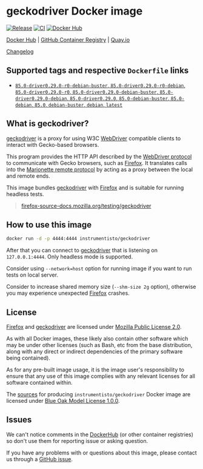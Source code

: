 geckodriver Docker image
========================

[![Release](https://img.shields.io/github/v/release/instrumentisto/geckodriver-docker-image "Release")](https://github.com/instrumentisto/geckodriver-docker-image/releases)
[![CI](https://github.com/instrumentisto/geckodriver-docker-image/workflows/CI/badge.svg?branch=master "CI")](https://github.com/instrumentisto/geckodriver-docker-image/actions?query=workflow%3ACI+branch%3Amaster)
[![Docker Hub](https://img.shields.io/docker/pulls/instrumentisto/geckodriver?label=Docker%20Hub%20pulls "Docker Hub pulls")](https://hub.docker.com/r/instrumentisto/geckodriver)

[Docker Hub](https://hub.docker.com/r/instrumentisto/geckodriver)
| [GitHub Container Registry](https://github.com/orgs/instrumentisto/packages/container/package/geckodriver)
| [Quay.io](https://quay.io/repository/instrumentisto/geckodriver)

[Changelog](https://github.com/instrumentisto/geckodriver-docker-image/blob/master/CHANGELOG.md)




## Supported tags and respective `Dockerfile` links

- [`85.0-driver0.29.0-r0-debian-buster`, `85.0-driver0.29.0-r0-debian`, `85.0-driver0.29.0-r0`, `85.0-driver0.29.0-debian-buster`, `85.0-driver0.29.0-debian`, `85.0-driver0.29.0`, `85.0-debian-buster`, `85.0-debian`, `85.0`, `debian-buster`, `debian`, `latest`][101]




## What is geckodriver?

[geckodriver] is a proxy for using W3C [WebDriver] compatible clients to interact with Gecko-based browsers.

This program provides the HTTP API described by the [WebDriver protocol] to communicate with Gecko browsers, such as [Firefox]. It translates calls into the [Marionette remote protocol] by acting as a proxy between the local and remote ends.

This image bundles [geckodriver] with [Firefox] and is suitable for running headless tests.

[Marionette remote protocol]: https://firefox-source-docs.mozilla.org/testing/marionette
[WebDriver]: https://developer.mozilla.org/en-US/docs/Web/WebDriver
[WebDriver protocol]: https://w3c.github.io/webdriver/#protocol

> [firefox-source-docs.mozilla.org/testing/geckodriver](https://firefox-source-docs.mozilla.org/testing/geckodriver)




## How to use this image

```bash
docker run -d -p 4444:4444 instrumentisto/geckodriver
```

After that you can connect to [geckodriver] that is listening on `127.0.0.1:4444`. Only headless mode is supported.

Consider using `--network=host` option for running image if you want to run tests on local server.

Consider to increase shared memory size (`--shm-size 2g` option), otherwise you may experience unexpected [Firefox] crashes.




## License

[Firefox] and [geckodriver] are licensed under [Mozilla Public License 2.0].

As with all Docker images, these likely also contain other software which may be under other licenses (such as Bash, etc from the base distribution, along with any direct or indirect dependencies of the primary software being contained).

As for any pre-built image usage, it is the image user's responsibility to ensure that any use of this image complies with any relevant licenses for all software contained within.

The [sources][3] for producing `instrumentisto/geckodriver` Docker image are licensed under [Blue Oak Model License 1.0.0][2].




## Issues

We can't notice comments in the [DockerHub] (or other container registries) so don't use them for reporting issue or asking question.

If you have any problems with or questions about this image, please contact us through a [GitHub issue][1].





[DockerHub]: https://hub.docker.com
[Firefox]: https://www.mozilla.org/firefox
[geckodriver]: https://github.com/mozilla/geckodriver
[Mozilla Public License 2.0]: https://www.mozilla.org/en-US/MPL/2.0

[1]: https://github.com/instrumentisto/geckodriver-docker-image/issues
[2]: https://github.com/instrumentisto/geckodriver-docker-image/blob/master/LICENSE.md
[3]: https://github.com/instrumentisto/geckodriver-docker-image

[101]: https://github.com/instrumentisto/geckodriver-docker-image/blob/master/Dockerfile
